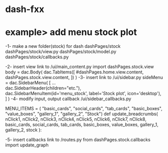 # dash-fxx

# example> add menu stock plot

-1- make a new folder(stock) for dash
dashPages/stock
dashPages/stock/view.py
dashPages/stock/model.py
dashPages/stock/callbacks.py


-2- insert view link to /ui/main_content.py
import dashPages.stock.view
body = dac.Body(
    dac.TabItems([
        #dashPages.home.view.content,
        dashPages.stock.view.content,
    ])
)
-3- insert link to /ui/sidebar.py
sideMenu = 	dac.SidebarMenu(
    [ ...   
        dac.SidebarHeader(children="etc."),
        dac.SidebarMenuItem(id='menu_stock', label='Stock plot',  icon='desktop'),
    ]
)
-4- modify input, output callback /ui/sidebar_callbacks.py

MENU_ITEMS = ( "basic_cards", "social_cards", "tab_cards", 
               "basic_boxes", "value_boxes",
               "gallery_1", "gallery_2",
               "Stock")
def update_breadcrumbs( nClick1, nClick2, nClick3, nClick4, nClick5, nClick6, nClick7, nClick8,
    basic_cards, social_cards, tab_cards, basic_boxes, value_boxes, gallery_1, gallery_2, stock ): 


-5- insert callbacks link to /routes.py 
from dashPages.stock.callbacks import update_graph

